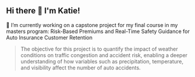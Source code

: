 ## Hi there 👋 I'm Katie! 

🔭 I’m currently working on a capstone project for my final course in my masters program: Risk-Based Premiums and Real-Time Safety Guidance for Auto Insurance Customer Retention
> The objective for this project is to quantify the impact of weather conditions on traffic congestion and accident risk, enabling a deeper understanding of how variables such as precipitation, temperature, and visibility affect the number of auto accidents. 

